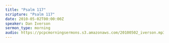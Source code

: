 ```yaml
---
title: "Psalm 117"
scripture: "Psalm 117"
date: 2010-05-02T00:00:00Z
speaker: Dan Iverson
sermon_type: morning
audio: https://pcpcmorningsermons.s3.amazonaws.com/20100502_iverson.mp3 
---
```




